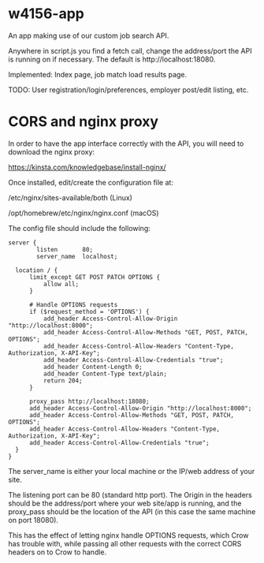 # w4156-app
An app making use of our custom job search API.

Anywhere in script.js you find a fetch call, change the address/port the API is running on if necessary.
The default is http://localhost:18080.

Implemented:  Index page, job match load results page.

TODO: User registration/login/preferences, employer post/edit listing, etc.

# CORS and nginx proxy

In order to have the app interface correctly with the API, you will need to download the nginx proxy:

  https://kinsta.com/knowledgebase/install-nginx/

Once installed, edit/create the configuration file at:

  /etc/nginx/sites-available/both (Linux)
  
  /opt/homebrew/etc/nginx/nginx.conf (macOS)

The config file should include the following:

```
server {
        listen       80;
        server_name  localhost;

  location / {
      limit_except GET POST PATCH OPTIONS {
          allow all;
      }
  
      # Handle OPTIONS requests
      if ($request_method = 'OPTIONS') {
          add_header Access-Control-Allow-Origin "http://localhost:8000";
          add_header Access-Control-Allow-Methods "GET, POST, PATCH, OPTIONS";
          add_header Access-Control-Allow-Headers "Content-Type, Authorization, X-API-Key";
          add_header Access-Control-Allow-Credentials "true";
          add_header Content-Length 0;
          add_header Content-Type text/plain;
          return 204;
      }
  
      proxy_pass http://localhost:18080;
      add_header Access-Control-Allow-Origin "http://localhost:8000";
      add_header Access-Control-Allow-Methods "GET, POST, PATCH, OPTIONS";
      add_header Access-Control-Allow-Headers "Content-Type, Authorization, X-API-Key";
      add_header Access-Control-Allow-Credentials "true";
  }
}
```

The server_name is either your local machine or the IP/web address of your site.

The listening port can be 80 (standard http port). The Origin in the headers should
be the address/port where your web site/app is running, and the proxy_pass should be
the location of the API (in this case the same machine on port 18080).

This has the effect of letting nginx handle OPTIONS requests, which Crow has trouble
with, while passing all other requests with the correct CORS headers on to Crow to
handle.

  
